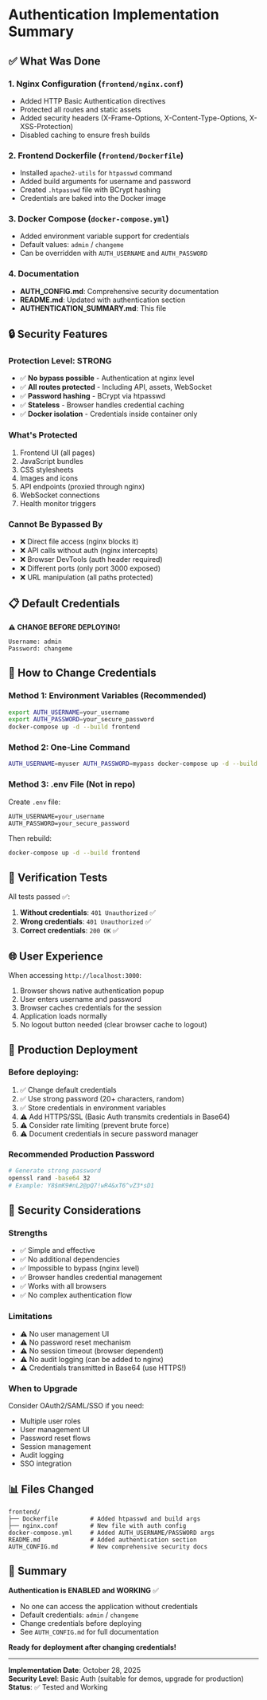 # Authentication Implementation Summary

## ✅ What Was Done

### 1. Nginx Configuration (`frontend/nginx.conf`)
- Added HTTP Basic Authentication directives
- Protected all routes and static assets
- Added security headers (X-Frame-Options, X-Content-Type-Options, X-XSS-Protection)
- Disabled caching to ensure fresh builds

### 2. Frontend Dockerfile (`frontend/Dockerfile`)
- Installed `apache2-utils` for `htpasswd` command
- Added build arguments for username and password
- Created `.htpasswd` file with BCrypt hashing
- Credentials are baked into the Docker image

### 3. Docker Compose (`docker-compose.yml`)
- Added environment variable support for credentials
- Default values: `admin` / `changeme`
- Can be overridden with `AUTH_USERNAME` and `AUTH_PASSWORD`

### 4. Documentation
- **AUTH_CONFIG.md**: Comprehensive security documentation
- **README.md**: Updated with authentication section
- **AUTHENTICATION_SUMMARY.md**: This file

## 🔒 Security Features

### Protection Level: STRONG
- ✅ **No bypass possible** - Authentication at nginx level
- ✅ **All routes protected** - Including API, assets, WebSocket
- ✅ **Password hashing** - BCrypt via htpasswd
- ✅ **Stateless** - Browser handles credential caching
- ✅ **Docker isolation** - Credentials inside container only

### What's Protected
1. Frontend UI (all pages)
2. JavaScript bundles
3. CSS stylesheets
4. Images and icons
5. API endpoints (proxied through nginx)
6. WebSocket connections
7. Health monitor triggers

### Cannot Be Bypassed By
- ❌ Direct file access (nginx blocks it)
- ❌ API calls without auth (nginx intercepts)
- ❌ Browser DevTools (auth header required)
- ❌ Different ports (only port 3000 exposed)
- ❌ URL manipulation (all paths protected)

## 📋 Default Credentials

**⚠️ CHANGE BEFORE DEPLOYING!**

```
Username: admin
Password: changeme
```

## 🔧 How to Change Credentials

### Method 1: Environment Variables (Recommended)
```bash
export AUTH_USERNAME=your_username
export AUTH_PASSWORD=your_secure_password
docker-compose up -d --build frontend
```

### Method 2: One-Line Command
```bash
AUTH_USERNAME=myuser AUTH_PASSWORD=mypass docker-compose up -d --build frontend
```

### Method 3: .env File (Not in repo)
Create `.env` file:
```
AUTH_USERNAME=your_username
AUTH_PASSWORD=your_secure_password
```

Then rebuild:
```bash
docker-compose up -d --build frontend
```

## 🧪 Verification Tests

All tests passed ✅:

1. **Without credentials**: `401 Unauthorized` ✅
2. **Wrong credentials**: `401 Unauthorized` ✅
3. **Correct credentials**: `200 OK` ✅

## 🌐 User Experience

When accessing `http://localhost:3000`:
1. Browser shows native authentication popup
2. User enters username and password
3. Browser caches credentials for the session
4. Application loads normally
5. No logout button needed (clear browser cache to logout)

## 🚀 Production Deployment

### Before deploying:
1. ✅ Change default credentials
2. ✅ Use strong password (20+ characters, random)
3. ✅ Store credentials in environment variables
4. ⚠️ Add HTTPS/SSL (Basic Auth transmits credentials in Base64)
5. ⚠️ Consider rate limiting (prevent brute force)
6. ⚠️ Document credentials in secure password manager

### Recommended Production Password
```bash
# Generate strong password
openssl rand -base64 32
# Example: Y8$mK9#nL2@pQ7!wR4&xT6^vZ3*sD1
```

## 🔐 Security Considerations

### Strengths
- ✅ Simple and effective
- ✅ No additional dependencies
- ✅ Impossible to bypass (nginx level)
- ✅ Browser handles credential management
- ✅ Works with all browsers
- ✅ No complex authentication flow

### Limitations
- ⚠️ No user management UI
- ⚠️ No password reset mechanism
- ⚠️ No session timeout (browser dependent)
- ⚠️ No audit logging (can be added to nginx)
- ⚠️ Credentials transmitted in Base64 (use HTTPS!)

### When to Upgrade
Consider OAuth2/SAML/SSO if you need:
- Multiple user roles
- User management UI
- Password reset flows
- Session management
- Audit logging
- SSO integration

## 📊 Files Changed

```
frontend/
├── Dockerfile         # Added htpasswd and build args
├── nginx.conf         # New file with auth config
docker-compose.yml     # Added AUTH_USERNAME/PASSWORD args
README.md              # Added authentication section
AUTH_CONFIG.md         # New comprehensive security docs
```

## 🎯 Summary

**Authentication is ENABLED and WORKING** ✅

- No one can access the application without credentials
- Default credentials: `admin` / `changeme`
- Change credentials before deploying
- See `AUTH_CONFIG.md` for full documentation

**Ready for deployment after changing credentials!**

---

**Implementation Date**: October 28, 2025  
**Security Level**: Basic Auth (suitable for demos, upgrade for production)  
**Status**: ✅ Tested and Working
